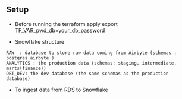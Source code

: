 ## Setup 

* Before running the terraform apply 
export TF_VAR_pwd_db=your_db_password

* Snowflake structure 
```  
RAW  : database to store raw data coming from Airbyte (schemas : postgres_airbyte )
ANALYTICS : the production data (schemas: staging, intermediate, marts(finance))
DBT_DEV: the dev database (the same schemas as the production database)

```

* To ingest data from RDS to Snowflake


